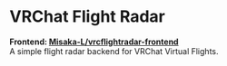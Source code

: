 # VRChat Flight Radar
**Frontend: [Misaka-L/vrcflightradar-frontend](https://github.com/Misaka-L/vrcflightradar-frontend)**  
A simple flight radar backend for VRChat Virtual Flights.  